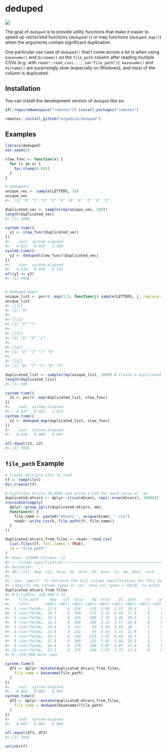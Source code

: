 
<!-- README.md is generated from README.Rmd. Please edit that file -->

# deduped

<!-- badges: start -->

[![](https://cranlogs.r-pkg.org/badges/deduped)](https://cran.r-project.org/package=deduped)
<!-- badges: end -->

The goal of `deduped` is to provide utility functions that make it
easier to speed up vectorized functions (`deduped()`) or map functions
(`deduped_map()`) when the arguments contain significant duplication.

One particular use case of `deduped()` that I come across a lot is when
using `basename()` and `dirname()` on the `file_path` column after
reading multiple CSVs (e.g. with
`readr::read_csv(..., id="file_path")`). `basename()` and `dirname()`
are surprisingly slow (especially on Windows), and most of the column is
duplicated.

## Installation

You can install the development version of `deduped` like so:

``` r
if(!requireNamespace("remotes")) install.packages("remotes")

remotes::install_github("orgadish/deduped")
```

## Examples

``` r
library(deduped)
set.seed(0)

slow_func <- function(x) {
  for (i in x) {
    Sys.sleep(0.001)
  }
}

# deduped()
unique_vec <- sample(LETTERS, 10)
unique_vec
#>  [1] "N" "Y" "D" "G" "A" "B" "K" "Z" "R" "V"

duplicated_vec <- sample(rep(unique_vec, 100))
length(duplicated_vec)
#> [1] 1000

system.time({
  y1 <- slow_func(duplicated_vec)
})
#>    user  system elapsed 
#>   0.023   0.015   1.269
system.time({
  y2 <- deduped(slow_func)(duplicated_vec)
})
#>    user  system elapsed 
#>   0.110   0.010   0.132
all(y1 == y2)
#> [1] TRUE


# deduped_map()
unique_list <- purrr::map(1:5, function(j) sample(LETTERS, j, replace = TRUE))
unique_list
#> [[1]]
#> [1] "M"
#> 
#> [[2]]
#> [1] "P" "Y"
#> 
#> [[3]]
#> [1] "D" "E" "L"
#> 
#> [[4]]
#> [1] "B" "I" "J" "N"
#> 
#> [[5]]
#> [1] "W" "T" "F" "E" "S"

duplicated_list <- sample(rep(unique_list, 100)) # Create a duplicated list
length(duplicated_list)
#> [1] 500

system.time({
  z1 <- purrr::map(duplicated_list, slow_func)
})
#>    user  system elapsed 
#>   0.037   0.023   1.913
system.time({
  z2 <- deduped_map(duplicated_list, slow_func)
})
#>    user  system elapsed 
#>   0.020   0.008   0.047

all.equal(z1, z2)
#> [1] TRUE
```

## `file_path` Example

``` r
# Create multiple CSVs to read
tf <- tempfile()
dir.create(tf)

# Duplicate mtcars 10,000x and write 1 CSV for each value of `am`
duplicated_mtcars <- dplyr::slice(mtcars, rep(1:nrow(mtcars), 10000))
invisible(sapply(
  dplyr::group_split(duplicated_mtcars, am),
  function(k) {
    file_name <- paste0("mtcars_", unique(k$am), ".csv")
    readr::write_csv(k, file.path(tf, file_name))
  }
))

duplicated_mtcars_from_files <- readr::read_csv(
  list.files(tf, full.names = TRUE),
  id = "file_path"
)
#> Rows: 320000 Columns: 12
#> ── Column specification ────────────────────────────────────────────────────────
#> Delimiter: ","
#> dbl (11): mpg, cyl, disp, hp, drat, wt, qsec, vs, am, gear, carb
#> 
#> ℹ Use `spec()` to retrieve the full column specification for this data.
#> ℹ Specify the column types or set `show_col_types = FALSE` to quiet this message.
duplicated_mtcars_from_files
#> # A tibble: 320,000 × 12
#>    file_path     mpg   cyl  disp    hp  drat    wt  qsec    vs    am  gear  carb
#>    <chr>       <dbl> <dbl> <dbl> <dbl> <dbl> <dbl> <dbl> <dbl> <dbl> <dbl> <dbl>
#>  1 /var/folde…  21.4     6  258    110  3.08  3.22  19.4     1     0     3     1
#>  2 /var/folde…  18.7     8  360    175  3.15  3.44  17.0     0     0     3     2
#>  3 /var/folde…  18.1     6  225    105  2.76  3.46  20.2     1     0     3     1
#>  4 /var/folde…  14.3     8  360    245  3.21  3.57  15.8     0     0     3     4
#>  5 /var/folde…  24.4     4  147.    62  3.69  3.19  20       1     0     4     2
#>  6 /var/folde…  22.8     4  141.    95  3.92  3.15  22.9     1     0     4     2
#>  7 /var/folde…  19.2     6  168.   123  3.92  3.44  18.3     1     0     4     4
#>  8 /var/folde…  17.8     6  168.   123  3.92  3.44  18.9     1     0     4     4
#>  9 /var/folde…  16.4     8  276.   180  3.07  4.07  17.4     0     0     3     3
#> 10 /var/folde…  17.3     8  276.   180  3.07  3.73  17.6     0     0     3     3
#> # ℹ 319,990 more rows

system.time({
  df1 <- dplyr::mutate(duplicated_mtcars_from_files,
    file_name = basename(file_path)
  )
})
#>    user  system elapsed 
#>   0.084   0.001   0.085
system.time({
  df2 <- dplyr::mutate(duplicated_mtcars_from_files,
    file_name = deduped(basename)(file_path)
  )
})
#>    user  system elapsed 
#>   0.007   0.001   0.008

all.equal(df1, df2)
#> [1] TRUE

unlink(tf)
```
